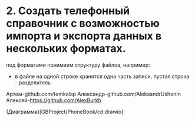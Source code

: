 # 2. Создать телефонный справочник с возможностью импорта и экспорта данных в нескольких форматах.
под форматами понимаем структуру файлов, например:
- в файле на одной строке хранится одна часть записи, пустая строка - разделитель

Артем-github.com/temkalap
Александр-github.com/AleksandrUshenin
Алексей-https://github.com/AlexBurkh

(Диаграмма)[GBProject/PhoneBook/cd.drawio]
